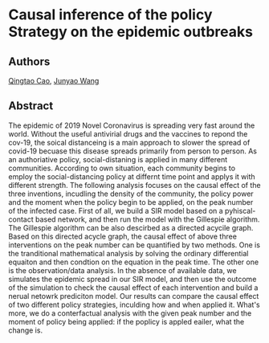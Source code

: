 # Causal inference of the policy Strategy on the epidemic outbreaks  


## Authors 

[Qingtao Cao](https://www.researchgate.net/profile/Qingtao_Cao), [Junyao Wang
](https://towardsdatascience.com)

## Abstract
The epidemic of 2019 Novel Coronavirus is spreading very fast around the world. Without the useful antivirial drugs and the vaccines to repond the cov-19, the soical distanceing is a main approach to slower the spread of covid-19 becuase this disease spreads primarily from person to person. As an authoriative policy, social-distaning is applied in many different communities. According to own situation, each community begins to employ the social-distancing policy at differnt time point and applys it with different strength. The following analysis focuses on the causal effect of the three inventions, incudling the density of the community, the policy power and the moment when the policy begin to be applied, on the peak number of the infected case. First of all, we build a SIR model based on a pyhiscal-contact based network, and then run the model with the Gillespie algorithm. The Gillespie algorithm can be also descirbed as a directed acycile graph. Based on this directed acycle graph, the causal effect of above three interventions on the peak number can be quantified by two methods. One is the tranditional mathematical analysis by solving the ordinary differential equaiton and then condtion on the equation in the peak time. The other one is the observation/data analysis. In the absence of available data, we simulates the epidemic spread in our SIR model, and then use the outcome of the simulation to check the causal effect of each intervention and build a nerual netowrk prediciton model. Our results can compare the causal effect of two different policy strategies, inculding how and when applied it. What's more, we do a conterfactual analysis with the given peak number and the moment of policy being applied: if the poplicy is appled eailer, what the change is.
